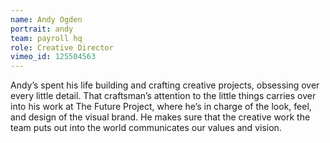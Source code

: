 ```yaml
---
name: Andy Ogden
portrait: andy
team: payroll hq
role: Creative Director
vimeo_id: 125504563
---
```


Andy’s spent his life building and crafting creative projects, obsessing over every little detail. That craftsman’s attention to the little things carries over into his work at The Future Project, where he’s in charge of the look, feel, and design of the visual brand. He makes sure that the creative work the team puts out into the world communicates our values and vision.